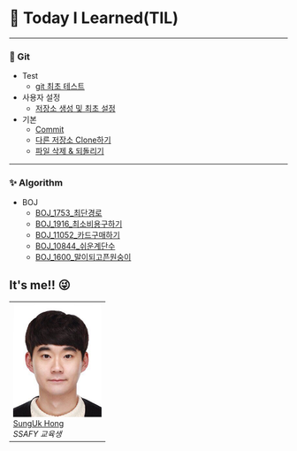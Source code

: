 
# 🐥 Today I Learned(TIL)
- - -
### 🤲 Git<br>
- Test
  - [git 최초 테스트](https://github.com/Woogie924/TIL/blob/master/Git/%5BTest%5D%EC%B5%9C%EC%B4%88%ED%85%8C%EC%8A%A4%ED%8A%B8.md)
- 사용자 설정
  - [저장소 생성 및 최초 설정](https://github.com/Woogie924/TIL/blob/master/Git/%5B%EC%82%AC%EC%9A%A9%EC%9E%90%EC%84%A4%EC%A0%95%5D%EC%A0%80%EC%9E%A5%EC%86%8C%EC%83%9D%EC%84%B1%20%EB%B0%8F%20%EC%B5%9C%EC%B4%88%20%EC%84%A4%EC%A0%95.md)
- 기본
  - [Commit](https://github.com/Woogie924/TIL/blob/master/Git/%5B%EA%B8%B0%EB%B3%B8%5DCommit.md)
  - [다른 저장소 Clone하기](https://github.com/Woogie924/TIL/blob/master/Git/%5B%EA%B8%B0%EB%B3%B8%5D%EB%8B%A4%EB%A5%B8%20%EC%A0%80%EC%9E%A5%EC%86%8C%20Clone%ED%95%98%EA%B8%B0.md)
  - [파일 삭제 & 되돌리기](https://github.com/Woogie924/TIL/blob/master/Git/%5B%EA%B8%B0%EB%B3%B8%5D%ED%8C%8C%EC%9D%BC%20%EC%82%AD%EC%A0%9C%20%26%20%EB%90%98%EB%8F%8C%EB%A6%AC%EA%B8%B0.md)
- - -
 ### ✨ Algorithm<br>
- BOJ
  - [BOJ_1753_최단경로](https://github.com/Woogie924/TIL/blob/master/Algo/BOJ_1753_%EC%B5%9C%EB%8B%A8%EA%B2%BD%EB%A1%9C.md)
  - [BOJ_1916_최소비용구하기](https://github.com/Woogie924/TIL/blob/master/Algo/BOJ_1916_%EC%B5%9C%EC%86%8C%EB%B9%84%EC%9A%A9%EA%B5%AC%ED%95%98%EA%B8%B0.md)
  - [BOJ_11052_카드구매하기](https://github.com/Woogie924/TIL/blob/master/Algo/BOJ_11052_%EC%B9%B4%EB%93%9C%EA%B5%AC%EB%A7%A4%ED%95%98%EA%B8%B0.md)
  - [BOJ_10844_쉬운계단수](https://github.com/Woogie924/TIL/blob/master/Algo/BOJ_10844_%EC%89%AC%EC%9A%B4%EA%B3%84%EB%8B%A8%EC%88%98.md)
  - [BOJ_1600_말이되고픈원숭이](https://github.com/Woogie924/TIL/blob/master/Algo/BOJ_1600_%EB%A7%90%EC%9D%B4%EB%90%98%EA%B3%A0%ED%94%88%EC%9B%90%EC%88%AD%EC%9D%B4.md)
## It's me!!  😜

<table>
   <tr>
      <td>
         <a href="https://github.com/Woogie924"><img width="160px" src="https://github.com/Woogie924/TIL/blob/master/KakaoTalk_20200109_090135135.jpg"><br>
         SungUk Hong</a><br>
         <i>SSAFY 교육생</i>
      </td>
   </tr>
</table>
